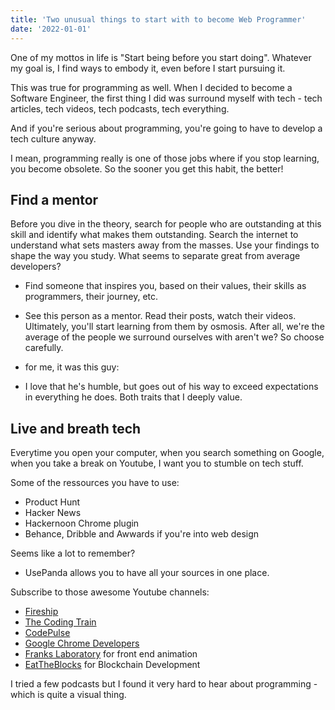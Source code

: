 ```yaml
---
title: 'Two unusual things to start with to become Web Programmer'
date: '2022-01-01'
---
```


One of my mottos in life is "Start being before you start doing".
Whatever my goal is, I find ways to embody it, even before I start pursuing it.

This was true for programming as well. When I decided to become a Software Engineer, the first thing I did was surround myself with tech - tech articles, tech videos, tech podcasts, tech everything.

And if you're serious about programming, you're going to have to develop a tech culture anyway.

I mean, programming really is one of those jobs where if you stop learning, you become obsolete.
So the sooner you get this habit, the better!


## Find a mentor
Before you dive in the theory, search for people who are outstanding at this skill and identify what makes them outstanding. Search the internet to understand what sets masters away from the masses. Use your findings to shape the way you study. What seems to separate great from average developers?

- Find someone that inspires you, based on their values, their skills as programmers, their journey, etc.
- See this person as a mentor. Read their posts, watch their videos. Ultimately, you'll start learning from them by osmosis.
After all, we're the average of the people we surround ourselves with aren't we? So choose carefully. 

- for me, it was this guy:
- I love that he's humble, but goes out of his way to exceed expectations in everything he does. Both traits that I deeply value.


## Live and breath tech
Everytime you open your computer, when you search something on Google, when you take a break on Youtube, I want you to stumble on tech stuff.

Some of the ressources you have to use:
- Product Hunt
- Hacker News
- Hackernoon Chrome plugin
- Behance, Dribble and Awwards if you're into web design

Seems like a lot to remember? 
- UsePanda allows you to have all your sources in one place.

Subscribe to those awesome Youtube channels:
- [Fireship](https://www.youtube.com/c/Fireship)
- [The Coding Train](https://www.youtube.com/c/TheCodingTrain)
- [CodePulse](https://www.youtube.com/c/CodePulse)
- [Google Chrome Developers](https://www.youtube.com/c/GoogleChromeDevelopers)
- [Franks Laboratory](https://www.youtube.com/c/Frankslaboratory) for front end animation
- [EatTheBlocks](https://www.youtube.com/c/EatTheBlocks) for Blockchain Development

I tried a few podcasts but I found it very hard to hear about programming - which is quite a visual thing.
